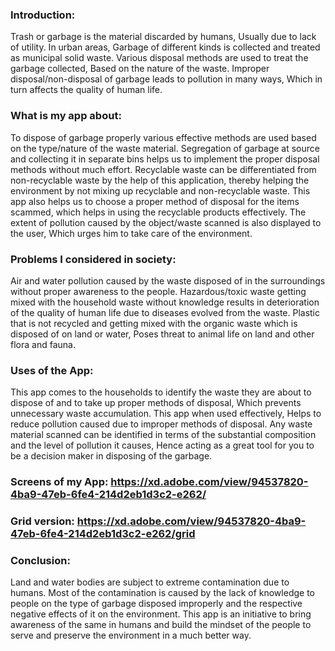 ### Introduction:

Trash or garbage is the material discarded by humans, Usually due to lack of utility. In urban areas, Garbage of different kinds is collected and treated as municipal solid waste. Various disposal methods are used to treat the garbage collected, Based on the nature of the waste. Improper disposal/non-disposal of garbage leads to pollution in many ways, Which in turn affects the quality of human life.

### What is my app about:

To dispose of garbage properly various effective methods are used based on the type/nature of the waste material. Segregation of garbage at source and collecting it in separate bins helps us to implement the proper disposal methods without much effort. Recyclable waste can be differentiated from non-recyclable waste by the help of this application, thereby helping the environment by not mixing up recyclable and non-recyclable waste. This app also helps us to choose a proper method of disposal for the items scammed, which helps in using the recyclable products effectively. The extent of pollution caused by the object/waste scanned is also displayed to the user, Which urges him to take care of the environment.

### Problems I considered in society:

Air and water pollution caused by the waste disposed of in the surroundings without proper awareness to the people.
Hazardous/toxic waste getting mixed with the household waste without knowledge results in deterioration of the quality of human life due to diseases evolved from the waste.
Plastic that is not recycled and getting mixed with the organic waste which is disposed of on land or water, Poses threat to animal life on land and other flora and fauna.




### Uses of the App:

This app comes to the households to identify the waste they are about to dispose of and to take up proper methods of disposal, Which prevents unnecessary waste accumulation.
This app when used effectively, Helps to reduce pollution caused due to improper methods of disposal.
Any waste material scanned can be identified in terms of the substantial composition and the level of pollution it causes, Hence acting as a great tool for you to be a decision maker in disposing of the garbage.

### Screens of my App: https://xd.adobe.com/view/94537820-4ba9-47eb-6fe4-214d2eb1d3c2-e262/
### Grid version: https://xd.adobe.com/view/94537820-4ba9-47eb-6fe4-214d2eb1d3c2-e262/grid

### Conclusion:

Land and  water bodies are subject to extreme contamination due to humans. Most of the contamination is caused by the lack of knowledge to people on the type of garbage disposed improperly and the respective negative effects of it on the environment. This app is an initiative to bring awareness of the same in humans and build the mindset of the people to serve and preserve the environment in a much better way.
